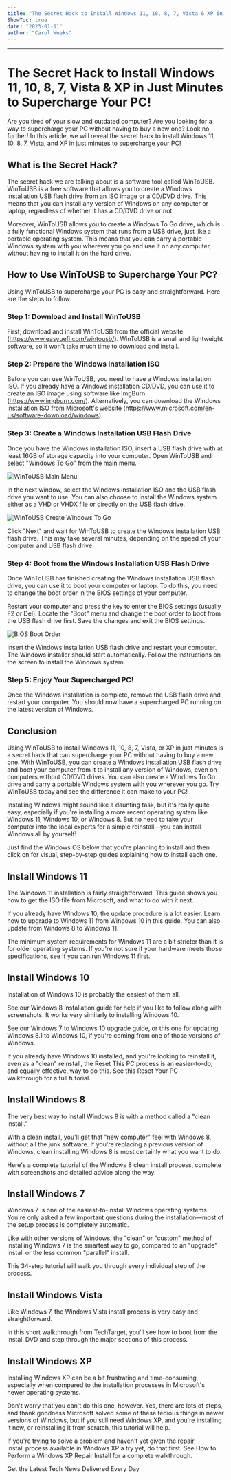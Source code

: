```yaml
---
title: "The Secret Hack to Install Windows 11, 10, 8, 7, Vista & XP in Just Minutes to Supercharge Your PC!"
ShowToc: true 
date: "2023-01-11"
author: "Carol Weeks"
---
```

*****
# The Secret Hack to Install Windows 11, 10, 8, 7, Vista & XP in Just Minutes to Supercharge Your PC!

Are you tired of your slow and outdated computer? Are you looking for a way to supercharge your PC without having to buy a new one? Look no further! In this article, we will reveal the secret hack to install Windows 11, 10, 8, 7, Vista, and XP in just minutes to supercharge your PC!

## What is the Secret Hack?

The secret hack we are talking about is a software tool called WinToUSB. WinToUSB is a free software that allows you to create a Windows installation USB flash drive from an ISO image or a CD/DVD drive. This means that you can install any version of Windows on any computer or laptop, regardless of whether it has a CD/DVD drive or not.

Moreover, WinToUSB allows you to create a Windows To Go drive, which is a fully functional Windows system that runs from a USB drive, just like a portable operating system. This means that you can carry a portable Windows system with you wherever you go and use it on any computer, without having to install it on the hard drive.

## How to Use WinToUSB to Supercharge Your PC?

Using WinToUSB to supercharge your PC is easy and straightforward. Here are the steps to follow:

### Step 1: Download and Install WinToUSB

First, download and install WinToUSB from the official website (https://www.easyuefi.com/wintousb/). WinToUSB is a small and lightweight software, so it won't take much time to download and install.

### Step 2: Prepare the Windows Installation ISO

Before you can use WinToUSB, you need to have a Windows installation ISO. If you already have a Windows installation CD/DVD, you can use it to create an ISO image using software like ImgBurn (https://www.imgburn.com/). Alternatively, you can download the Windows installation ISO from Microsoft's website (https://www.microsoft.com/en-us/software-download/windows).

### Step 3: Create a Windows Installation USB Flash Drive

Once you have the Windows installation ISO, insert a USB flash drive with at least 16GB of storage capacity into your computer. Open WinToUSB and select "Windows To Go" from the main menu.

![WinToUSB Main Menu](https://www.easyuefi.com/wintousb/images/wintousb-screenshot.jpg)

In the next window, select the Windows installation ISO and the USB flash drive you want to use. You can also choose to install the Windows system either as a VHD or VHDX file or directly on the USB flash drive.

![WinToUSB Create Windows To Go](https://www.easyuefi.com/wintousb/images/wintousb-create-windows-to-go.jpg)

Click "Next" and wait for WinToUSB to create the Windows installation USB flash drive. This may take several minutes, depending on the speed of your computer and USB flash drive.

### Step 4: Boot from the Windows Installation USB Flash Drive

Once WinToUSB has finished creating the Windows installation USB flash drive, you can use it to boot your computer or laptop. To do this, you need to change the boot order in the BIOS settings of your computer.

Restart your computer and press the key to enter the BIOS settings (usually F2 or Del). Locate the "Boot" menu and change the boot order to boot from the USB flash drive first. Save the changes and exit the BIOS settings.

![BIOS Boot Order](https://www.ghacks.net/wp-content/uploads/2018/05/bios-uefi-flash-boot-order.jpg)

Insert the Windows installation USB flash drive and restart your computer. The Windows installer should start automatically. Follow the instructions on the screen to install the Windows system.

### Step 5: Enjoy Your Supercharged PC!

Once the Windows installation is complete, remove the USB flash drive and restart your computer. You should now have a supercharged PC running on the latest version of Windows.

## Conclusion

Using WinToUSB to install Windows 11, 10, 8, 7, Vista, or XP in just minutes is a secret hack that can supercharge your PC without having to buy a new one. With WinToUSB, you can create a Windows installation USB flash drive and boot your computer from it to install any version of Windows, even on computers without CD/DVD drives. You can also create a Windows To Go drive and carry a portable Windows system with you wherever you go. Try WinToUSB today and see the difference it can make to your PC!



Installing Windows might sound like a daunting task, but it's really quite easy, especially if you're installing a more recent operating system like Windows 11, Windows 10, or Windows 8. But no need to take your computer into the local experts for a simple reinstall—you can install Windows all by yourself!

 

Just find the Windows OS below that you're planning to install and then click on for visual, step-by-step guides explaining how to install each one.

 
##  Install Windows 11 
 

The Windows 11 installation is fairly straightforward. This guide shows you how to get the ISO file from Microsoft, and what to do with it next.

 
If you already have Windows 10, the update procedure is a lot easier. Learn how to upgrade to Windows 11 from Windows 10 in this guide. You can also update from Windows 8 to Windows 11.
 
The minimum system requirements for Windows 11 are a bit stricter than it is for older operating systems. If you're not sure if your hardware meets those specifications, see if you can run Windows 11 first.
 
##  Install Windows 10 
 

Installation of Windows 10 is probably the easiest of them all.

 

See our Windows 8 installation guide for help if you like to follow along with screenshots. It works very similarly to installing Windows 10.

 
See our Windows 7 to Windows 10 upgrade guide, or this one for updating Windows 8.1 to Windows 10, if you're coming from one of those versions of Windows.
 
If you already have Windows 10 installed, and you're looking to reinstall it, even as a "clean" reinstall, the Reset This PC process is an easier-to-do, and equally effective, way to do this. See this Reset Your PC walkthrough for a full tutorial.
 
##  Install Windows 8 
 

The very best way to install Windows 8 is with a method called a "clean install."

 

With a clean install, you'll get that "new computer" feel with Windows 8, without all the junk software. If you're replacing a previous version of Windows, clean installing Windows 8 is most certainly what you want to do.

 

Here's a complete tutorial of the Windows 8 clean install process, complete with screenshots and detailed advice along the way.

 
##  Install Windows 7 
 

Windows 7 is one of the easiest-to-install Windows operating systems. You're only asked a few important questions during the installation—most of the setup process is completely automatic.

 

Like with other versions of Windows, the "clean" or "custom" method of installing Windows 7 is the smartest way to go, compared to an "upgrade" install or the less common "parallel" install.

 

This 34-step tutorial will walk you through every individual step of the process.

 
##  Install Windows Vista 
 

Like Windows 7, the Windows Vista install process is very easy and straightforward.

 

In this short walkthrough from TechTarget, you'll see how to boot from the install DVD and step through the major sections of this process.

 
##  Install Windows XP 
 

Installing Windows XP can be a bit frustrating and time-consuming, especially when compared to the installation processes in Microsoft's newer operating systems.

 

Don't worry that you can't do this one, however. Yes, there are lots of steps, and thank goodness Microsoft solved some of these tedious things in newer versions of Windows, but if you still need Windows XP, and you're installing it new, or reinstalling it from scratch, this tutorial will help.

 
If you're trying to solve a problem and haven't yet given the repair install process available in Windows XP a try yet, do that first. See How to Perform a Windows XP Repair Install for a complete walkthrough.
 

Get the Latest Tech News Delivered Every Day




